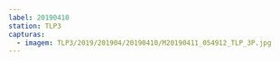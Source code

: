 ```yaml
---
label: 20190410
station: TLP3
capturas:
  - imagem: TLP3/2019/201904/20190410/M20190411_054912_TLP_3P.jpg
---
```

